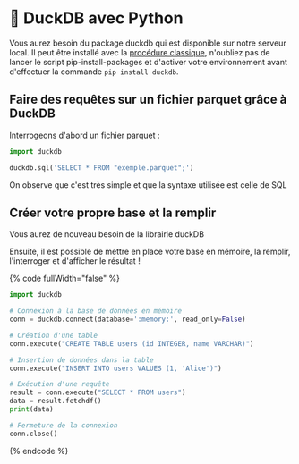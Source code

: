 # 🐍 DuckDB avec Python

Vous aurez besoin du package duckdb qui est disponible sur notre serveur local. Il peut être installé avec la [procédure classique](../../2\_packages/installer-les-paquets-python.md), n'oubliez pas de lancer le script pip-install-packages et d'activer votre environnement avant d'effectuer la commande `pip install duckdb`.

## Faire des requêtes sur un fichier parquet grâce à DuckDB

Interrogeons d'abord un fichier parquet :

```python
import duckdb

duckdb.sql('SELECT * FROM "exemple.parquet";') 
```

On observe que c'est très simple et que la syntaxe utilisée est celle de SQL

## Créer votre propre base et la remplir

Vous aurez de nouveau besoin de la librairie duckDB

Ensuite, il est possible de mettre en place votre base en mémoire, la remplir, l'interroger et d'afficher le résultat !

{% code fullWidth="false" %}
```python
import duckdb

# Connexion à la base de données en mémoire
conn = duckdb.connect(database=':memory:', read_only=False)

# Création d'une table
conn.execute("CREATE TABLE users (id INTEGER, name VARCHAR)")

# Insertion de données dans la table
conn.execute("INSERT INTO users VALUES (1, 'Alice')")

# Exécution d'une requête
result = conn.execute("SELECT * FROM users")
data = result.fetchdf()
print(data)

# Fermeture de la connexion
conn.close()
```
{% endcode %}
